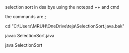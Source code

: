 selection sort in dsa bye using the notepad ++ and cmd 

the commands are ;


cd "C:\Users\MRUH\OneDrive\teja\SelectionSort.java.bak"


javac SelectionSort.java


java SelectionSort
